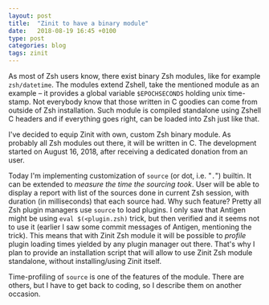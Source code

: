 ```yaml
---
layout: post
title:  "Zinit to have a binary module"
date:   2018-08-19 16:45 +0100
type: post
categories: blog
tags: zinit
---
```


As most of Zsh users know, there exist binary Zsh modules, like for example `zsh/datetime`.
The modules extend Zshell, take the mentioned module as an example – it provides a global
variable `$EPOCHSECONDS` holding unix time-stamp.<!-- more --> Not everybody know that those written in
C goodies can come from outside of Zsh installation. Such module is compiled standalone
using Zshell C headers and if everything goes right, can be loaded into Zsh just like that.

I've decided to equip Zinit with own, custom Zsh binary module. As probably all Zsh modules
out there, it will be written in C. The development started on August 16, 2018, after receiving
a dedicated donation from an user.

Today I'm implementing customization of `source` (or dot, i.e. "`.`") builtin. It can be extended
to *measure the time the sourcing took*. User will be able to display a report with list of the
sources done in current Zsh session, with duration (in milliseconds) that each source had. Why
such feature? Pretty all Zsh plugin managers use `source` to load plugins. I only saw that
Antigen might be using `eval $(<plugin.zsh)` trick, but then verified and it seems not to use it
(earlier I saw some commit messages of Antigen, mentioning the trick). This means that with
Zinit Zsh module it will be possible to *profile* plugin loading times yielded by any plugin
manager out there. That's why I plan to provide an installation script that will allow to use
Zinit Zsh module standalone, without installing/using Zinit itself.

Time-profiling of `source` is one of the features of the module. There are others, but I have
to get back to coding, so I describe them on another occasion.
